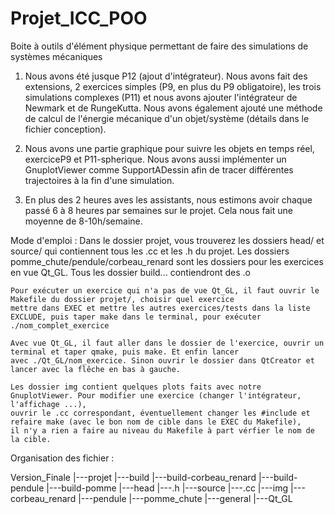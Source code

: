 # Projet_ICC_POO
Boite à outils d'élément physique permettant de faire des simulations de systèmes mécaniques

1. Nous avons été jusque P12 (ajout d'intégrateur). Nous avons fait des extensions, 2 exercices simples (P9, en plus du P9 obligatoire), les trois 
simulations complexes (P11) et nous avons ajouter l'intégrateur de Newmark et de RungeKutta. Nous avons également ajouté une
méthode de calcul de l'énergie mécanique d'un objet/système (détails dans le fichier conception).

2. Nous avons une partie graphique pour suivre les objets en temps réel, exerciceP9 et P11-spherique. Nous avons aussi implémenter un GnuplotViewer
comme SupportADessin afin de tracer différentes trajectoires à la fin d'une simulation.

3. En plus des 2 heures aves les assistants, nous estimons avoir chaque passé 6 à 8 heures par semaines sur le projet. Cela
nous fait une moyenne de 8-10h/semaine.

Mode d'emploi : 
    Dans le dossier projet, vous trouverez les dossiers head/ et source/ qui contiennent tous  les .cc et les .h du projet.
    Les dossiers pomme_chute/pendule/corbeau_renard sont les dossiers pour les exercices en vue Qt_GL.
    Tous les dossier build... contiendront des .o

    Pour exécuter un exercice qui n'a pas de vue Qt_GL, il faut ouvrir le Makefile du dossier projet/, choisir quel exercice
    mettre dans EXEC et mettre les autres exercices/tests dans la liste EXCLUDE, puis taper make dans le terminal, pour exécuter
    ./nom_complet_exercice

    Avec vue Qt_GL, il faut aller dans le dossier de l'exercice, ouvrir un terminal et taper qmake, puis make. Et enfin lancer
    avec ./Qt_GL/nom_exercice. Sinon ouvrir le dossier dans QtCreator et lancer avec la flêche en bas à gauche.

    Les dossier img contient quelques plots faits avec notre GnuplotViewer. Pour modifier une exercice (changer l'intégrateur, l'affichage ...), 
    ouvrir le .cc correspondant, éventuellement changer les #include et refaire make (avec le bon nom de cible dans le EXEC du Makefile), 
    il n'y a rien a faire au niveau du Makefile à part vérfier le nom de la cible.

Organisation des fichier :

Version_Finale
    |---projet
        |---build
        |---build-corbeau_renard
        |---build-pendule
        |---build-pomme
        |---head
            |---.h
        |---source
            |---.cc
        |---img
        |---corbeau_renard
        |---pendule
        |---pomme_chute
            |---general
            |---Qt_GL